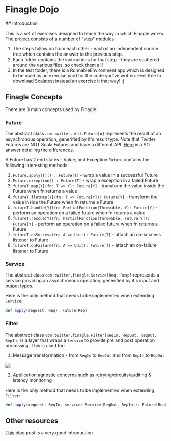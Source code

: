 Finagle Dojo
============

## Introduction

This is a set of exercises designed to teach the way in which Finagle works. The project consists of a number of "step" 
modules. 

1. The steps follow on from each other - each is an independent source tree which contains the answer to the previous step.
1. Each folder contains the instructions for that step - they are scattered around the various files, so check them all!
1. In the test folder, there is a RunnableEnvironment app which is designed to be used as an exercise yard for the code you've written. Feel free to download Scalatest instead an exercise it that way! :)

## Finagle Concepts

There are 3 main concepts used by Finagle:

### Future

The abstract class `com.twitter.util.Future[A]` represents the result of an asynchronous operation, generified by it's result type. Note that Twitter Futures are NOT Scala Futures and have a different API. 
[Here](https://stackoverflow.com/questions/32987855/what-are-advantages-of-a-twitter-future-over-a-scala-future) is a SO answer detailing the differences.

A Future has 2 end states - Value, and Exception
`Future` contains the following interesting methods:
1. `Future.apply[T]() : Future[T]` - wrap a value in a successful Future
1. `Future.exception() : Future[T]` - wrap a exception in a failed Future
1. `futureT.map[Y](fn: T => Y): Future[Y]` - transform the value inside the Future when fn returns a value
1. `futureT.flatMap[Y](fn: T => Future[Y]): Future[Y]` - transform the value inside the Future when fn returns a Future
1. `futureT.handle[Y](fn: PartialFunction[Throwable, Y): Future[Y]` - perform an operation on a failed future when fn returns a value
1. `futureT.rescue[Y](fn: PartialFunction[Throwable, Future[Y]): Future[Y]` - perform an operation on a failed future when fn returns a Future
1. `futureT.onSuccess(fn: A => Unit): Future[T]` - attach an on-success listener to Future 
1. `futureT.onFailure(fn: A => Unit): Future[T]` - attach an on-failure listener to Future

### Service

The abstract class `com.twitter.finagle.Service[Req, Resp]` represents a service providing an asynchronous operation, generified by it's input and output types.

Here is the only method that needs to be implemented when extending `Service`:
```scala
def apply(request: Req): Future[Rep]
```

### Filter

The abstract class `com.twitter.finagle.Filter[ReqIn, RepOut, ReqOut, RepIn]` is a layer that wraps a `Service` to provide pre and post operation processing. This is used for:
1. Message transformation - from `ReqIn` to `ReqOut` and from `RepIn` to `RepOut`
<img src="https://prismic-io.s3.amazonaws.com/lunatech/458f8af9cbc1cacaddc01c6cbe80b347cb05de28_yue2.png"/>

2. Application agnostic concerns such as retrying/circuits/auditing & latency monitoring

Here is the only method that needs to be implemented when extending `Filter`:
```scala
def apply(request: ReqIn, service: Service[ReqOut, RepIn]): Future[RepOut]
```
    
## Other resources
[This](https://lunatech.com/blog/WDwEjiUAACQAdhdw/an-introduction-of-finagle-by-example) blog post is a very good introduction
